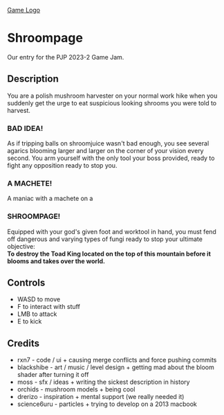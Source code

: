 [Game Logo](Textures/jam.png)

# Shroompage

Our entry for the PJP 2023-2 Game Jam.

## Description

You are a polish mushroom harvester on your normal work hike when you suddenly get the urge to eat suspicious looking shrooms you were told to harvest.

### BAD IDEA!

As if tripping balls on shroomjuice wasn't bad enough, you see several agarics blooming larger and larger on the corner of your vision every second. You arm yourself with the only tool your boss provided, ready to fight any opposition ready to stop you.

### A MACHETE!

A maniac with a machete on a

### SHROOMPAGE!

Equipped with your god's given foot and worktool in hand, you must fend off dangerous and varying types of fungi ready to stop your ultimate objective:<br/>
**To destroy the Toad King located on the top of this mountain before it blooms and takes over the world.**

## Controls

-   WASD to move
-   F to interact with stuff
-   LMB to attack
-   E to kick

## Credits

-   rxn7 - code / ui + causing merge conflicts and force pushing commits
-   blackshibe - art / music / level design + getting mad about the bloom shader after turning it off
-   moss - sfx / ideas + writing the sickest description in history
-   orchids - mushroom models + being cool
-   drerizo - inspiration + mental support (we really needed it)
-   science6uru - particles + trying to develop on a 2013 macbook
